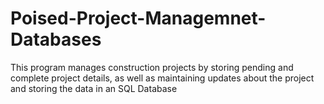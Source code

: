 # Poised-Project-Managemnet-Databases
This program manages construction projects by storing pending and complete project details, as well as maintaining updates about the project and storing the data in an SQL Database
